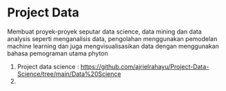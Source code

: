 # Project Data
Membuat proyek-proyek seputar data science, data mining dan data analysis seperti menganalisis data, pengolahan menggunakan pemodelan machine learning dan juga mengvisualisasikan data dengan menggunakan bahasa pemograman utama phyton
1. Project data science : https://github.com/ajrielrahayu/Project-Data-Science/tree/main/Data%20Science
2. 
